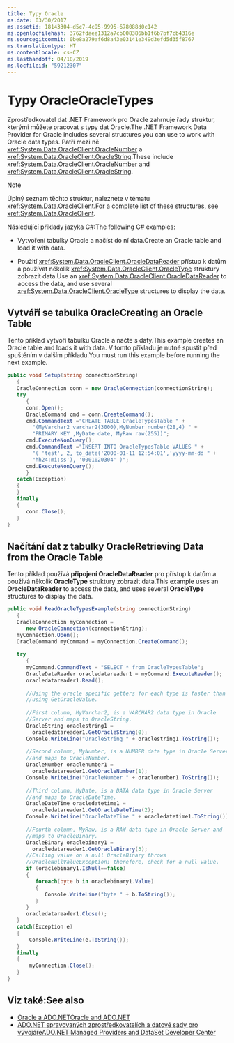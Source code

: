 ```yaml
---
title: Typy Oracle
ms.date: 03/30/2017
ms.assetid: 18143304-d5c7-4c95-9995-678088d0c142
ms.openlocfilehash: 3762fdaee1312a7cb008386bb1f6b7bf7cb4316e
ms.sourcegitcommit: 0be8a279af6d8a43e03141e349d3efd5d35f8767
ms.translationtype: HT
ms.contentlocale: cs-CZ
ms.lasthandoff: 04/18/2019
ms.locfileid: "59212307"
---
```

# <a name="oracletypes"></a><span data-ttu-id="4c6f4-102">Typy Oracle</span><span class="sxs-lookup"><span data-stu-id="4c6f4-102">OracleTypes</span></span>
<span data-ttu-id="4c6f4-103">Zprostředkovatel dat .NET Framework pro Oracle zahrnuje řady struktur, kterými můžete pracovat s typy dat Oracle.</span><span class="sxs-lookup"><span data-stu-id="4c6f4-103">The .NET Framework Data Provider for Oracle includes several structures you can use to work with Oracle data types.</span></span> <span data-ttu-id="4c6f4-104">Patří mezi ně <xref:System.Data.OracleClient.OracleNumber> a <xref:System.Data.OracleClient.OracleString>.</span><span class="sxs-lookup"><span data-stu-id="4c6f4-104">These include <xref:System.Data.OracleClient.OracleNumber> and <xref:System.Data.OracleClient.OracleString>.</span></span>  
  
> [!NOTE]
>  <span data-ttu-id="4c6f4-105">Úplný seznam těchto struktur, naleznete v tématu <xref:System.Data.OracleClient>.</span><span class="sxs-lookup"><span data-stu-id="4c6f4-105">For a complete list of these structures, see <xref:System.Data.OracleClient>.</span></span>  
  
 <span data-ttu-id="4c6f4-106">Následující příklady jazyka C#:</span><span class="sxs-lookup"><span data-stu-id="4c6f4-106">The following C# examples:</span></span>  
  
-   <span data-ttu-id="4c6f4-107">Vytvoření tabulky Oracle a načíst do ní data.</span><span class="sxs-lookup"><span data-stu-id="4c6f4-107">Create an Oracle table and load it with data.</span></span>  
  
-   <span data-ttu-id="4c6f4-108">Použití <xref:System.Data.OracleClient.OracleDataReader> přístup k datům a používat několik <xref:System.Data.OracleClient.OracleType> struktury zobrazit data.</span><span class="sxs-lookup"><span data-stu-id="4c6f4-108">Use an <xref:System.Data.OracleClient.OracleDataReader> to access the data, and use several <xref:System.Data.OracleClient.OracleType> structures to display the data.</span></span>  
  
## <a name="creating-an-oracle-table"></a><span data-ttu-id="4c6f4-109">Vytváří se tabulka Oracle</span><span class="sxs-lookup"><span data-stu-id="4c6f4-109">Creating an Oracle Table</span></span>  
 <span data-ttu-id="4c6f4-110">Tento příklad vytvoří tabulku Oracle a načte s daty.</span><span class="sxs-lookup"><span data-stu-id="4c6f4-110">This example creates an Oracle table and loads it with data.</span></span> <span data-ttu-id="4c6f4-111">V tomto příkladu je nutné spustit před spuštěním v dalším příkladu.</span><span class="sxs-lookup"><span data-stu-id="4c6f4-111">You must run this example before running the next example.</span></span>  
  
```csharp  
public void Setup(string connectionString)  
   {  
   OracleConnection conn = new OracleConnection(connectionString);  
   try  
      {  
      conn.Open();  
      OracleCommand cmd = conn.CreateCommand();  
      cmd.CommandText ="CREATE TABLE OracleTypesTable " +  
        "(MyVarchar2 varchar2(3000),MyNumber number(28,4) " +  
        "PRIMARY KEY ,MyDate date, MyRaw raw(255))";  
      cmd.ExecuteNonQuery();  
      cmd.CommandText ="INSERT INTO OracleTypesTable VALUES " +  
        "( 'test', 2, to_date('2000-01-11 12:54:01','yyyy-mm-dd " +  
        "hh24:mi:ss'), '0001020304' )";  
      cmd.ExecuteNonQuery();  
      }  
   catch(Exception)  
   {  
   }  
   finally  
   {  
      conn.Close();  
   }  
}  
```  
  
## <a name="retrieving-data-from-the-oracle-table"></a><span data-ttu-id="4c6f4-112">Načítání dat z tabulky Oracle</span><span class="sxs-lookup"><span data-stu-id="4c6f4-112">Retrieving Data from the Oracle Table</span></span>  
 <span data-ttu-id="4c6f4-113">Tento příklad používá **připojení OracleDataReader** pro přístup k datům a používá několik **OracleType** struktury zobrazit data.</span><span class="sxs-lookup"><span data-stu-id="4c6f4-113">This example uses an **OracleDataReader** to access the data, and uses several **OracleType** structures to display the data.</span></span>  
  
```csharp  
public void ReadOracleTypesExample(string connectionString)  
   {  
   OracleConnection myConnection =   
      new OracleConnection(connectionString);  
   myConnection.Open();  
   OracleCommand myCommand = myConnection.CreateCommand();  
  
   try  
      {  
      myCommand.CommandText = "SELECT * from OracleTypesTable";  
      OracleDataReader oracledatareader1 = myCommand.ExecuteReader();  
      oracledatareader1.Read();  
  
      //Using the oracle specific getters for each type is faster than  
      //using GetOracleValue.  
  
      //First column, MyVarchar2, is a VARCHAR2 data type in Oracle  
      //Server and maps to OracleString.  
      OracleString oraclestring1 =   
        oracledatareader1.GetOracleString(0);  
      Console.WriteLine("OracleString " + oraclestring1.ToString());  
  
      //Second column, MyNumber, is a NUMBER data type in Oracle Server  
      //and maps to OracleNumber.  
      OracleNumber oraclenumber1 =   
        oracledatareader1.GetOracleNumber(1);  
      Console.WriteLine("OracleNumber " + oraclenumber1.ToString());  
  
      //Third column, MyDate, is a DATA data type in Oracle Server  
      //and maps to OracleDateTime.  
      OracleDateTime oracledatetime1 =   
        oracledatareader1.GetOracleDateTime(2);  
      Console.WriteLine("OracleDateTime " + oracledatetime1.ToString());  
  
      //Fourth column, MyRaw, is a RAW data type in Oracle Server and  
      //maps to OracleBinary.  
      OracleBinary oraclebinary1 =   
        oracledatareader1.GetOracleBinary(3);  
      //Calling value on a null OracleBinary throws  
      //OracleNullValueException; therefore, check for a null value.  
      if (oraclebinary1.IsNull==false)  
      {  
         foreach(byte b in oraclebinary1.Value)  
         {  
            Console.WriteLine("byte " + b.ToString());  
         }  
      }  
      oracledatareader1.Close();  
   }  
   catch(Exception e)  
   {  
       Console.WriteLine(e.ToString());  
   }  
   finally  
   {  
       myConnection.Close();  
   }  
}  
```  
  
## <a name="see-also"></a><span data-ttu-id="4c6f4-114">Viz také:</span><span class="sxs-lookup"><span data-stu-id="4c6f4-114">See also</span></span>

- [<span data-ttu-id="4c6f4-115">Oracle a ADO.NET</span><span class="sxs-lookup"><span data-stu-id="4c6f4-115">Oracle and ADO.NET</span></span>](../../../../docs/framework/data/adonet/oracle-and-adonet.md)
- [<span data-ttu-id="4c6f4-116">ADO.NET spravovaných zprostředkovatelích a datové sady pro vývojáře</span><span class="sxs-lookup"><span data-stu-id="4c6f4-116">ADO.NET Managed Providers and DataSet Developer Center</span></span>](https://go.microsoft.com/fwlink/?LinkId=217917)
